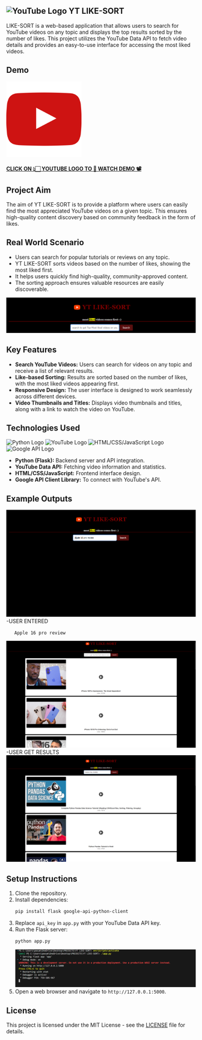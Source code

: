## ![YouTube Logo](https://img.shields.io/badge/YouTube-FF0000?style=for-the-badge&logo=youtube&logoColor=white)  YT LIKE-SORT 
 LIKE-SORT is a web-based application that allows users to search for YouTube videos on any topic and displays the top results sorted by the number of likes. This project utilizes the YouTube Data API to fetch video details and provides an easy-to-use interface for accessing the most liked videos.
## Demo

<a href="https://www.youtube.com/watch?v=YOUR_VIDEO_ID_HERE">
    <img src="output/thumbnail.png" alt="YT LIKE-SORT Demo" width="200">
    <h4>CLICK ON 👆🏻 YOUTUBE LOGO TO 👀 WATCH DEMO 📽️</h4>
</a>

## Project Aim
The aim of YT LIKE-SORT is to provide a platform where users can easily find the most appreciated YouTube videos on a given topic. This ensures high-quality content discovery based on community feedback in the form of likes.

## Real World Scenario
- Users can search for popular tutorials or reviews on any topic.
- YT LIKE-SORT sorts videos based on the number of likes, showing the most liked first.
- It helps users quickly find high-quality, community-approved content.
- The sorting approach ensures valuable resources are easily discoverable.

![Placeholder for Video Info Display](output/1.png)

## Key Features
- **Search YouTube Videos:** Users can search for videos on any topic and receive a list of relevant results.
- **Like-based Sorting:** Results are sorted based on the number of likes, with the most liked videos appearing first.
- **Responsive Design:** The user interface is designed to work seamlessly across different devices.
- **Video Thumbnails and Titles:** Displays video thumbnails and titles, along with a link to watch the video on YouTube.

## Technologies Used

![Python Logo](https://img.shields.io/badge/Python-3776AB?style=for-the-badge&logo=python&logoColor=white)
![YouTube Logo](https://img.shields.io/badge/YouTube%20Data%20API-FF0000?style=for-the-badge&logo=youtube&logoColor=white)
![HTML/CSS/JavaScript Logo](https://img.shields.io/badge/HTML/CSS/JS-F7DF1E?style=for-the-badge&logo=html5&logoColor=white)
![Google API Logo](https://img.shields.io/badge/Google%20API-4285F4?style=for-the-badge&logo=google&logoColor=white)

- **Python (Flask):** Backend server and API integration.
- **YouTube Data API:** Fetching video information and statistics.
- **HTML/CSS/JavaScript:** Frontend interface design.
- **Google API Client Library:** To connect with YouTube's API.

## Example Outputs

![Placeholder for Most Liked Videos List](output/2.png)
 -USER ENTERED 
 ```bash
    Apple 16 pro review
```
![Placeholder for Video Thumbnail Display](output/3.png)
-USER GET RESULTS
 ![Placeholder for Video Info Display](output/4.png)


## Setup Instructions
1. Clone the repository.
2. Install dependencies:
   ```bash
   pip install flask google-api-python-client
   ```
3. Replace `api_key` in `app.py` with your YouTube Data API key.
4. Run the Flask server:
   ```bash
   python app.py
   ```
   ![Placeholder for Play Button Overlay](output/5.png)
5. Open a web browser and navigate to `http://127.0.0.1:5000`.


## License
This project is licensed under the MIT License - see the [LICENSE](LICENSE) file for details.

